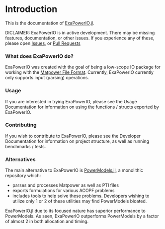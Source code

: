 # Introduction

This is the documentation of [ExaPowerIO.jl](https://github.com/MadNLP/ExaPowerIO.jl/tree/main).

DICLAIMER: ExaPowerIO is in active development. There may be missing features, documentation, or other issues.
If you experience any of these, please open [Issues](https://github.com/MadNLP/ExaPowerIO.jl/issues), or [Pull Requests](https://github.com/MadNLP/ExaPowerIO.jl/pulls)

### What does ExaPowerIO do?
ExaPowerIO was created with the goal of being a low-scope IO package for working with the [Matpower File Format](https://matpower.app/manual/matpower/DataFileFormat.html).
Currently, ExaPowerIO currently only supports input (parsing) operations. 

### Usage
If you are interested in trying ExaPowerIO, please see the Usage Documentation for information on using the functions / structs exported by ExaPowerIO.

### Contributing
If you wish to contribute to ExaPowerIO, please see the Developer Documentation for information on project structure, as well as running benchmarks / tests.

### Alternatives
The main alternative to ExaPowerIO is [PowerModels.jl](https://github.com/lanl-ansi/PowerModels.jl), a monolithic repository which:
- parses and processes Matpower as well as PTI files
- exports formulations for various ACOPF problems
- includes tools to help solve these problems.
Developers wishing to utilize only 1 or 2 of these utilities may find PowerModels bloated.

ExaPowerIO.jl due to its focused nature has superior performance to PowerModels. As seen, ExaPowerIO outperforms PowerModels by a factor of almost 2 in both allocation and timing.
